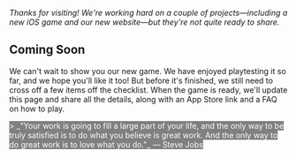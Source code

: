 _Thanks for visiting! We're working hard on a couple of projects—including a new iOS game and our new website—but they're not quite ready to share._

## Coming Soon

We can't wait to show you our new game. We have enjoyed playtesting it so far, and we hope you'll like it too! But before it's finished, we still need to cross off a few items off the checklist. When the game is ready, we'll update this page and share all the details, along with an App Store link and a FAQ on how to play.

<span style="background-color:gray; color:white">
> _"Your work is going to fill a large part of your life, and the only way to be truly satisfied is to do what you believe is great work. And the only way to do great work is to love what you do."_ — Steve Jobs </span>
